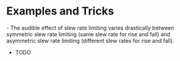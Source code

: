 # Examples and Tricks

<div class="block bg-dark-1">
- The audible effect of slew rate limiting varies drastically between symmetric slew rate limiting (same slew rate for rise and fall) and asymmetric slew rate limiting (different slew rates for rise and fall).

- TODO

</div>

<div class="pb"></div>
